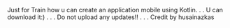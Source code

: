 Just for Train how u can create an application mobile using Kotlin.
.
.
U can download it:)
.
.
.
Do not upload any updates!!
.
.
.
Credit by husainazkas
